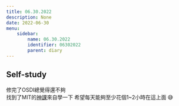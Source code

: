 ```yaml
---
title: 06.30.2022
description: None
date: 2022-06-30
menu:
    sidebar:
        name: 06.30.2022
        identifier: 06302022
        parent: diary
---
```


## Self-study

修完了OSDI總覺得還不夠<br>
找到了MIT的[神課](https://pdos.csail.mit.edu/6.828/2021/schedule.html)來自學一下
希望每天能夠至少花個1~2小時在這上面 :sweat_smile: